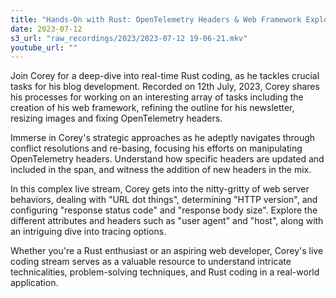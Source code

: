 ```yaml
---
title: "Hands-On with Rust: OpenTelemetry Headers & Web Framework Exploration | Corey's Live Coding Stream"
date: 2023-07-12
s3_url: "raw_recordings/2023/2023-07-12 19-06-21.mkv"
youtube_url: ""
---
```


Join Corey for a deep-dive into real-time Rust coding, as he tackles crucial tasks for his blog development. Recorded on 12th July, 2023, Corey shares his processes for working on an interesting array of tasks including the creation of his web framework, refining the outline for his newsletter, resizing images and fixing OpenTelemetry headers.

Immerse in Corey's strategic approaches as he adeptly navigates through conflict resolutions and re-basing, focusing his efforts on manipulating OpenTelemetry headers. Understand how specific headers are updated and included in the span, and witness the addition of new headers in the mix.

In this complex live stream, Corey gets into the nitty-gritty of web server behaviors, dealing with "URL dot things", determining "HTTP version", and configuring "response status code" and "response body size". Explore the different attributes and headers such as "user agent" and "host", along with an intriguing dive into tracing options.

Whether you're a Rust enthusiast or an aspiring web developer, Corey's live coding stream serves as a valuable resource to understand intricate technicalities, problem-solving techniques, and Rust coding in a real-world application.
